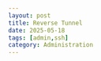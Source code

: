 ```yaml
---
layout: post
title: Reverse Tunnel
date: 2025-05-18
tags: [admin,ssh]
category: Administration
---
```

